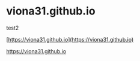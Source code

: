# viona31.github.io
test2

[https://viona31.github.io](https://viona31.github.io)

 <a href="https://viona31.github.io">https://viona31.github.io</a> 
